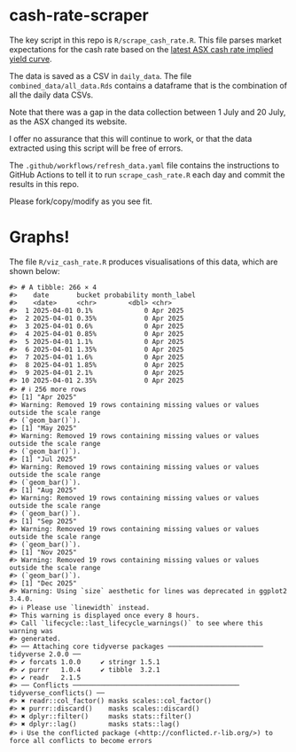 
<!-- README.md is generated from README.Rmd. Please edit that file -->

# cash-rate-scraper

The key script in this repo is `R/scrape_cash_rate.R`. This file parses
market expectations for the cash rate based on the [latest ASX cash rate
implied yield
curve](https://www.asx.com.au/markets/trade-our-derivatives-market/futures-market/rba-rate-tracker).

The data is saved as a CSV in `daily_data`. The file
`combined_data/all_data.Rds` contains a dataframe that is the
combination of all the daily data CSVs.

Note that there was a gap in the data collection between 1 July and 20
July, as the ASX changed its website.

I offer no assurance that this will continue to work, or that the data
extracted using this script will be free of errors.

The `.github/workflows/refresh_data.yaml` file contains the instructions
to GitHub Actions to tell it to run `scrape_cash_rate.R` each day and
commit the results in this repo.

Please fork/copy/modify as you see fit.

# Graphs!

The file `R/viz_cash_rate.R` produces visualisations of this data, which
are shown below:

    #> # A tibble: 266 × 4
    #>    date       bucket probability month_label
    #>    <date>     <chr>        <dbl> <chr>      
    #>  1 2025-04-01 0.1%             0 Apr 2025   
    #>  2 2025-04-01 0.35%            0 Apr 2025   
    #>  3 2025-04-01 0.6%             0 Apr 2025   
    #>  4 2025-04-01 0.85%            0 Apr 2025   
    #>  5 2025-04-01 1.1%             0 Apr 2025   
    #>  6 2025-04-01 1.35%            0 Apr 2025   
    #>  7 2025-04-01 1.6%             0 Apr 2025   
    #>  8 2025-04-01 1.85%            0 Apr 2025   
    #>  9 2025-04-01 2.1%             0 Apr 2025   
    #> 10 2025-04-01 2.35%            0 Apr 2025   
    #> # ℹ 256 more rows
    #> [1] "Apr 2025"
    #> Warning: Removed 19 rows containing missing values or values outside the scale range
    #> (`geom_bar()`).
    #> [1] "May 2025"
    #> Warning: Removed 19 rows containing missing values or values outside the scale range
    #> (`geom_bar()`).
    #> [1] "Jul 2025"
    #> Warning: Removed 19 rows containing missing values or values outside the scale range
    #> (`geom_bar()`).
    #> [1] "Aug 2025"
    #> Warning: Removed 19 rows containing missing values or values outside the scale range
    #> (`geom_bar()`).
    #> [1] "Sep 2025"
    #> Warning: Removed 19 rows containing missing values or values outside the scale range
    #> (`geom_bar()`).
    #> [1] "Nov 2025"
    #> Warning: Removed 19 rows containing missing values or values outside the scale range
    #> (`geom_bar()`).
    #> [1] "Dec 2025"
    #> Warning: Using `size` aesthetic for lines was deprecated in ggplot2 3.4.0.
    #> ℹ Please use `linewidth` instead.
    #> This warning is displayed once every 8 hours.
    #> Call `lifecycle::last_lifecycle_warnings()` to see where this warning was
    #> generated.
    #> ── Attaching core tidyverse packages ──────────────────────── tidyverse 2.0.0 ──
    #> ✔ forcats 1.0.0     ✔ stringr 1.5.1
    #> ✔ purrr   1.0.4     ✔ tibble  3.2.1
    #> ✔ readr   2.1.5     
    #> ── Conflicts ────────────────────────────────────────── tidyverse_conflicts() ──
    #> ✖ readr::col_factor() masks scales::col_factor()
    #> ✖ purrr::discard()    masks scales::discard()
    #> ✖ dplyr::filter()     masks stats::filter()
    #> ✖ dplyr::lag()        masks stats::lag()
    #> ℹ Use the conflicted package (<http://conflicted.r-lib.org/>) to force all conflicts to become errors
